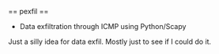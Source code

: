 == pexfil ==

* Data exfiltration through ICMP using Python/Scapy


Just a silly idea for data exfil. Mostly just to see if I could do it.


